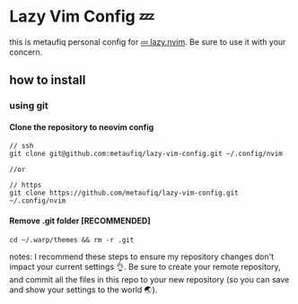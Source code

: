 # Lazy Vim Config 💤

this is metaufiq personal config for [💤 lazy.nvim](https://www.lazyvim.org/). Be sure to use it with your concern.

## how to install
### using git
#### Clone the repository to neovim config
```
// ssh
git clone git@github.com:metaufiq/lazy-vim-config.git ~/.config/nvim

//or

// https
git clone https://github.com/metaufiq/lazy-vim-config.git ~/.config/nvim
```
#### Remove .git folder [RECOMMENDED]
```
cd ~/.warp/themes && rm -r .git
```
notes: I recommend these steps to ensure my repository changes don't impact your current settings 👌. Be sure to create your remote repository, and commit all the files in this repo to your new repository (so you can save and show your settings to the world 🌏).

